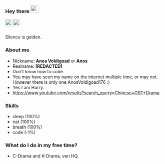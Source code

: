 ### Hey there <img src="https://media.giphy.com/media/hvRJCLFzcasrR4ia7z/giphy.gif" width="25px">
<a href="https://t.me/AnosVoldigoad176">
  <img align="left" alt="AnosVoldigoad176's Telegram" width="22px" src="https://cdn.jsdelivr.net/npm/simple-icons@v3/icons/telegram.svg" />
</a>
<a href="https://www.facebook.com/a23161702v/">
  <img align="left" alt="AnosVoldigoad176's Facebook" width="22px" src="https://cdn.jsdelivr.net/npm/simple-icons@v3/icons/facebook.svg" />
  </a>
  <br></br>


Silence is golden.


### About me
- Nickname: **Anos Voldigoad** or **Anos**
- Realname: **[REDACTED]**
- Don't know how to code.
- You may have seen my name on the internet multiple time, or may not. However there is only one AnosVoldigoad176 :)
- Yes I am Harry.
- https://www.youtube.com/results?search_query=Chinese+OST+Drama


### Skills
- sleep (100%)
- eat (100%)
- breath (100%)
- code (-1%)


### What do I do in my free time?
- C-Drama and K-Drama, veri HQ.

